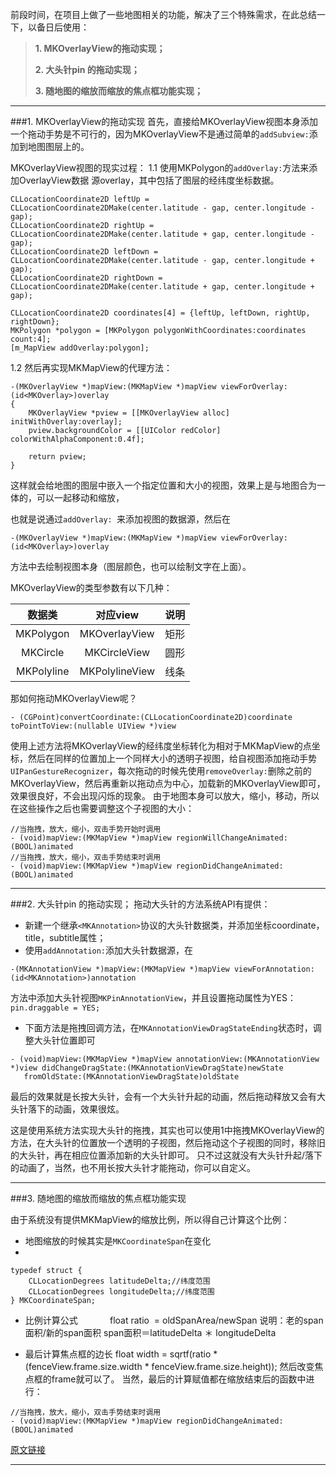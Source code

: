 前段时间，在项目上做了一些地图相关的功能，解决了三个特殊需求，在此总结一下，以备日后使用：

> **1. MKOverlayView的拖动实现；**
> 
> **2. 大头针pin 的拖动实现；**
> 
> **3. 随地图的缩放而缩放的焦点框功能实现；**

***
###1. MKOverlayView的拖动实现
首先，直接给MKOverlayView视图本身添加一个拖动手势是不可行的，因为MKOverlayView不是通过简单的`addSubview:`添加到地图图层上的。

MKOverlayView视图的现实过程：
1.1 使用MKPolygon的`addOverlay:`方法来添加OverlayView数据
源overlay，其中包括了图层的经纬度坐标数据。

```
CLLocationCoordinate2D leftUp = CLLocationCoordinate2DMake(center.latitude - gap, center.longitude - gap);
CLLocationCoordinate2D rightUp = CLLocationCoordinate2DMake(center.latitude + gap, center.longitude - gap);
CLLocationCoordinate2D leftDown = CLLocationCoordinate2DMake(center.latitude - gap, center.longitude + gap);
CLLocationCoordinate2D rightDown = CLLocationCoordinate2DMake(center.latitude + gap, center.longitude + gap);
            
CLLocationCoordinate2D coordinates[4] = {leftUp, leftDown, rightUp, rightDown};
MKPolygon *polygon = [MKPolygon polygonWithCoordinates:coordinates count:4];
[m_MapView addOverlay:polygon];
```

1.2 然后再实现MKMapView的代理方法：

```
-(MKOverlayView *)mapView:(MKMapView *)mapView viewForOverlay:(id<MKOverlay>)overlay
{
    MKOverlayView *pview = [[MKOverlayView alloc] initWithOverlay:overlay];
    pview.backgroundColor = [[UIColor redColor] colorWithAlphaComponent:0.4f];    

    return pview;
}
```

这样就会给地图的图层中嵌入一个指定位置和大小的视图，效果上是与地图合为一体的，可以一起移动和缩放，

也就是说通过`addOverlay: `来添加视图的数据源，然后在

```
-(MKOverlayView *)mapView:(MKMapView *)mapView viewForOverlay:(id<MKOverlay>)overlay
```

方法中去绘制视图本身（图层颜色，也可以绘制文字在上面）。

MKOverlayView的类型参数有以下几种：

| 数据类    | 对应view    | 说明    |
| :-------: | :----:| :-----: |
| MKPolygon         | MKOverlayView   | 矩形      |
| MKCircle         | MKCircleView   | 圆形      |
| MKPolyline         | MKPolylineView   | 线条      |

那如何拖动MKOverlayView呢？

```
- (CGPoint)convertCoordinate:(CLLocationCoordinate2D)coordinate toPointToView:(nullable UIView *)view
```
使用上述方法将MKOverlayView的经纬度坐标转化为相对于MKMapView的点坐标，然后在同样的位置加上一个同样大小的透明子视图，给自视图添加拖动手势`UIPanGestureRecognizer`，每次拖动的时候先使用`removeOverlay:`删除之前的MKOverlayView，然后再重新以拖动点为中心，加载新的MKOverlayView即可，效果很良好，不会出现闪烁的现象。
由于地图本身可以放大，缩小，移动，所以在这些操作之后也需要调整这个子视图的大小：

```
//当拖拽，放大，缩小，双击手势开始时调用
- (void)mapView:(MKMapView *)mapView regionWillChangeAnimated:(BOOL)animated
//当拖拽，放大，缩小，双击手势结束时调用
- (void)mapView:(MKMapView *)mapView regionDidChangeAnimated:(BOOL)animated
```

***
###2. 大头针pin 的拖动实现；
拖动大头针的方法系统API有提供：
-  新建一个继承`<MKAnnotation>`协议的大头针数据类，并添加坐标coordinate，title，subtitle属性；
-  使用`addAnnotation:`添加大头针数据源，在

```
-(MKAnnotationView *)mapView:(MKMapView *)mapView viewForAnnotation:(id<MKAnnotation>)annotation
```

方法中添加大头针视图`MKPinAnnotationView`，并且设置拖动属性为YES：`pin.draggable = YES;`
- 下面方法是拖拽回调方法，在`MKAnnotationViewDragStateEnding`状态时，调整大头针位置即可

```
- (void)mapView:(MKMapView *)mapView annotationView:(MKAnnotationView *)view didChangeDragState:(MKAnnotationViewDragState)newState
   fromOldState:(MKAnnotationViewDragState)oldState
```

最后的效果就是长按大头针，会有一个大头针升起的动画，然后拖动释放又会有大头针落下的动画，效果很炫。

这是使用系统方法实现大头针的拖拽，其实也可以使用1中拖拽MKOverlayView的方法，在大头针的位置放一个透明的子视图，然后拖动这个子视图的同时，移除旧的大头针，再在相应位置添加新的大头针即可。
只不过这就没有大头针升起/落下的动画了，当然，也不用长按大头针才能拖动，你可以自定义。
***
###3. 随地图的缩放而缩放的焦点框功能实现

由于系统没有提供MKMapView的缩放比例，所以得自己计算这个比例：
- 地图缩放的时候其实是`MKCoordinateSpan`在变化
- 
```
typedef struct {
    CLLocationDegrees latitudeDelta;//纬度范围
    CLLocationDegrees longitudeDelta;//纬度范围
} MKCoordinateSpan;
```

- 比例计算公式
            float ratio  = oldSpanArea/newSpan
            说明：老的span面积/新的span面积
            span面积＝latitudeDelta ＊ longitudeDelta

- 最后计算焦点框的边长
        float width = sqrtf(ratio * (fenceView.frame.size.width * fenceView.frame.size.height));
然后改变焦点框的frame就可以了。
当然，最后的计算赋值都在缩放结束后的函数中进行：

````
//当拖拽，放大，缩小，双击手势结束时调用
- (void)mapView:(MKMapView *)mapView regionDidChangeAnimated:(BOOL)animated
````

[原文链接](http://www.jianshu.com/p/5b25c640f11d)

***